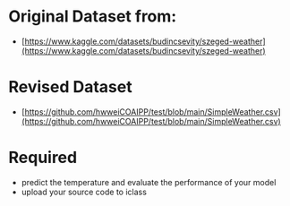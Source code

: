 # Original Dataset from:
- [https://www.kaggle.com/datasets/budincsevity/szeged-weather](https://www.kaggle.com/datasets/budincsevity/szeged-weather)
# Revised Dataset
- [https://github.com/hwweiCOAIPP/test/blob/main/SimpleWeather.csv](https://github.com/hwweiCOAIPP/test/blob/main/SimpleWeather.csv)
# Required 
- predict the temperature and evaluate the performance of your model
- upload your source code to iclass

